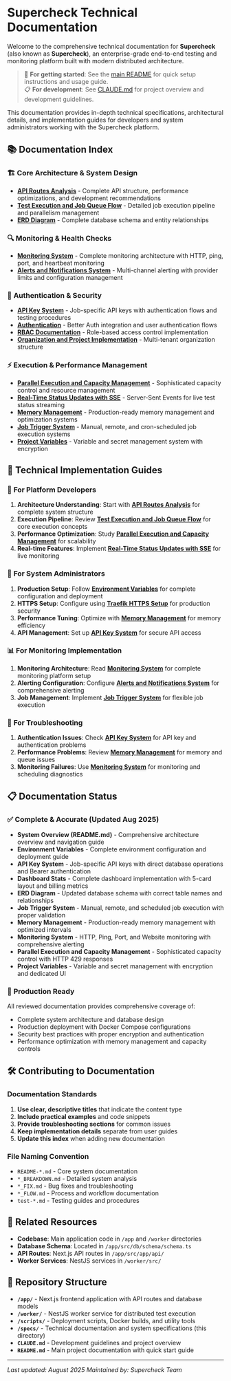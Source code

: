# Supercheck Technical Documentation

Welcome to the comprehensive technical documentation for **Supercheck** (also known as **Supercheck**), an enterprise-grade end-to-end testing and monitoring platform built with modern distributed architecture.

> 📖 **For getting started**: See the [main README](../README.md) for quick setup instructions and usage guide.  
> 📋 **For development**: See [CLAUDE.md](../CLAUDE.md) for project overview and development guidelines.

This documentation provides in-depth technical specifications, architectural details, and implementation guides for developers and system administrators working with the Supercheck platform.

## 📚 Documentation Index

### 🏗️ **Core Architecture & System Design**

- **[API Routes Analysis](API_ROUTES_ANALYSIS.md)** - Complete API structure, performance optimizations, and development recommendations
- **[Test Execution and Job Queue Flow](TEST_EXECUTION_AND_JOB_QUEUE_FLOW.md)** - Detailed job execution pipeline and parallelism management
- **[ERD Diagram](ERD_DIAGRAM.md)** - Complete database schema and entity relationships

### 🔍 **Monitoring & Health Checks**

- **[Monitoring System](MONITORING_SYSTEM.md)** - Complete monitoring architecture with HTTP, ping, port, and heartbeat monitoring
- **[Alerts and Notifications System](ALERTS_AND_NOTIFICATIONS_SYSTEM.md)** - Multi-channel alerting with provider limits and configuration management

### 🔑 **Authentication & Security**

- **[API Key System](API_KEY_SYSTEM.md)** - Job-specific API keys with authentication flows and testing procedures
- **[Authentication](AUTHENTICATION.md)** - Better Auth integration and user authentication flows
- **[RBAC Documentation](RBAC_DOCUMENTATION.md)** - Role-based access control implementation
- **[Organization and Project Implementation](ORGANIZATION_AND_PROJECT_IMPLEMENTATION.md)** - Multi-tenant organization structure

### ⚡ **Execution & Performance Management**

- **[Parallel Execution and Capacity Management](PARALLEL_EXECUTION_CAPACITY_MANAGEMENT.md)** - Sophisticated capacity control and resource management
- **[Real-Time Status Updates with SSE](REAL_TIME_STATUS_UPDATES_SSE.md)** - Server-Sent Events for live test status streaming
- **[Memory Management](MEMORY_MANAGEMENT.md)** - Production-ready memory management and optimization systems
- **[Job Trigger System](JOB_TRIGGER_SYSTEM.md)** - Manual, remote, and cron-scheduled job execution systems
- **[Project Variables](PROJECT_VARIABLES.md)** - Variable and secret management system with encryption

## 🎯 **Technical Implementation Guides**

### 🚀 **For Platform Developers**

1. **Architecture Understanding**: Start with **[API Routes Analysis](API_ROUTES_ANALYSIS.md)** for complete system structure
2. **Execution Pipeline**: Review **[Test Execution and Job Queue Flow](TEST_EXECUTION_AND_JOB_QUEUE_FLOW.md)** for core execution concepts
3. **Performance Optimization**: Study **[Parallel Execution and Capacity Management](PARALLEL_EXECUTION_CAPACITY_MANAGEMENT.md)** for scalability
4. **Real-time Features**: Implement **[Real-Time Status Updates with SSE](REAL_TIME_STATUS_UPDATES_SSE.md)** for live monitoring

### 🔧 **For System Administrators**

1. **Production Setup**: Follow **[Environment Variables](ENVIRONMENT_VARIABLES.md)** for complete configuration and deployment
2. **HTTPS Setup**: Configure using **[Traefik HTTPS Setup](TRAEFIK_HTTPS_SETUP.md)** for production security
3. **Performance Tuning**: Optimize with **[Memory Management](MEMORY_MANAGEMENT.md)** for memory efficiency
4. **API Management**: Set up **[API Key System](API_KEY_SYSTEM.md)** for secure API access

### 📊 **For Monitoring Implementation**

1. **Monitoring Architecture**: Read **[Monitoring System](MONITORING_SYSTEM.md)** for complete monitoring platform setup
2. **Alerting Configuration**: Configure **[Alerts and Notifications System](ALERTS_AND_NOTIFICATIONS_SYSTEM.md)** for comprehensive alerting
3. **Job Management**: Implement **[Job Trigger System](JOB_TRIGGER_SYSTEM.md)** for flexible job execution

### 🐛 **For Troubleshooting**

1. **Authentication Issues**: Check **[API Key System](API_KEY_SYSTEM.md)** for API key and authentication problems
2. **Performance Problems**: Review **[Memory Management](MEMORY_MANAGEMENT.md)** for memory and queue issues
3. **Monitoring Failures**: Use **[Monitoring System](MONITORING_SYSTEM.md)** for monitoring and scheduling diagnostics

## 📋 **Documentation Status**

### ✅ **Complete & Accurate (Updated Aug 2025)**

- **System Overview (README.md)** - Comprehensive architecture overview and navigation guide
- **Environment Variables** - Complete environment configuration and deployment guide
- **API Key System** - Job-specific API keys with direct database operations and Bearer authentication
- **Dashboard Stats** - Complete dashboard implementation with 5-card layout and billing metrics
- **ERD Diagram** - Updated database schema with correct table names and relationships
- **Job Trigger System** - Manual, remote, and scheduled job execution with proper validation
- **Memory Management** - Production-ready memory management with optimized intervals
- **Monitoring System** - HTTP, Ping, Port, and Website monitoring with comprehensive alerting
- **Parallel Execution and Capacity Management** - Sophisticated capacity control with HTTP 429 responses
- **Project Variables** - Variable and secret management with encryption and dedicated UI

### 🎯 **Production Ready**

All reviewed documentation provides comprehensive coverage of:

- Complete system architecture and database design
- Production deployment with Docker Compose configurations
- Security best practices with proper encryption and authentication
- Performance optimization with memory management and capacity controls

## 🛠️ **Contributing to Documentation**

### Documentation Standards

1. **Use clear, descriptive titles** that indicate the content type
2. **Include practical examples** and code snippets
3. **Provide troubleshooting sections** for common issues
4. **Keep implementation details** separate from user guides
5. **Update this index** when adding new documentation

### File Naming Convention

- `README-*.md` - Core system documentation
- `*_BREAKDOWN.md` - Detailed system analysis
- `*_FIX.md` - Bug fixes and troubleshooting
- `*_FLOW.md` - Process and workflow documentation
- `test-*.md` - Testing guides and procedures

## 🔗 **Related Resources**

- **Codebase**: Main application code in `/app` and `/worker` directories
- **Database Schema**: Located in `/app/src/db/schema/schema.ts`
- **API Routes**: Next.js API routes in `/app/src/app/api/`
- **Worker Services**: NestJS services in `/worker/src/`

## 📂 **Repository Structure**

- **`/app/`** - Next.js frontend application with API routes and database models
- **`/worker/`** - NestJS worker service for distributed test execution
- **`/scripts/`** - Deployment scripts, Docker builds, and utility tools
- **`/specs/`** - Technical documentation and system specifications (this directory)
- **`CLAUDE.md`** - Development guidelines and project overview
- **`README.md`** - Main project documentation with quick start guide

---

_Last updated: August 2025_
_Maintained by: Supercheck Team_
